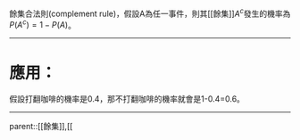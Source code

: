 餘集合法則(complement rule)，假設A為任一事件，則其[[餘集]]$A^c$發生的機率為$P(A^c)=1-P(A)$。
- - -
# 應用：
假設打翻咖啡的機率是0.4，那不打翻咖啡的機率就會是1-0.4=0.6。
- - -
parent::[[餘集]],[[